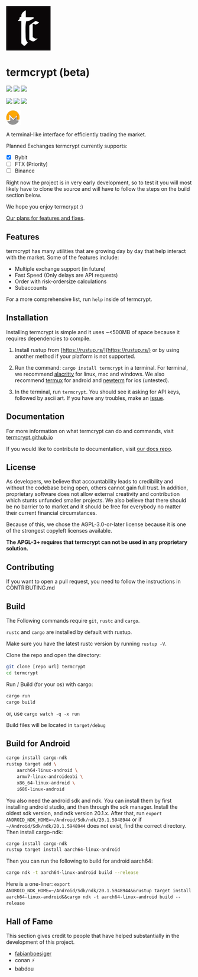 <img src="src/img/logo.png" height="120"/>

# termcrypt (beta)

![](https://img.shields.io/badge/Rust-000000?style=for-the-badge&logo=rust&logoColor=white)
<img src="http://ForTheBadge.com/images/badges/built-with-love.svg" height="26"/> ![](https://img.shields.io/github/commit-activity/m/termcrypt/termcrypt)

![](https://img.shields.io/badge/license-AGPL--3.0%2B-green)
![](https://img.shields.io/crates/v/termcrypt)
![](https://img.shields.io/badge/speed-like%20sonic-blue)

[<img src="src/img/xmr.gif" height="40"/>](https://termcrypt.github.io/donate/)

A terminal-like interface for efficiently trading the market.

Planned Exchanges termcrypt currently supports:

- [x] Bybit
- [ ] FTX (Priority)
- [ ] Binance

Right now the project is in very early development, so to test it you will most likely have to clone the source and will have to follow the steps on the build section below. 

We hope you enjoy termcrypt :)

[Our plans for features and fixes](https://github.com/termcrypt/termcrypt/projects).

## Features

termcrypt has many utilities that are growing day by day that help interact with the market. Some of the features include:

- Multiple exchange support (in future)
- Fast Speed (Only delays are API requests)
- Order with risk-ordersize calculations
- Subaccounts

For a more comprehensive list, run `help` inside of termcrypt.

## Installation
Installing termcrypt is simple and it uses ~<500MB of space because it requires dependencies to compile.

1. Install rustup from [https://rustup.rs/](https://rustup.rs/) or by using another method if your platform is not supported.

2. Run the command: `cargo install termcrypt` in a terminal. For terminal, we recommend [alacritty](https://alacritty.org/) for linux, mac and windows. We also recommend [termux](https://termux.com/) for android and [newterm](https://github.com/hbang/NewTerm) for ios (untested).

3. In the terminal, run `termcrypt`. You should see it asking for API keys, followed by ascii art. If you have any troubles, make an [issue](https://github.com/termcrypt/termcrypt/issues).

## Documentation

For more information on what termcrypt can do and commands, visit [termcrypt.github.io](https://termcrypt.github.io)

If you would like to contribute to documentation, visit [our docs repo](https://github.com/termcrypt/termcrypt.github.io).

## License

As developers, we believe that accountability leads to credibility and without the codebase being open, others cannot gain full trust. In addition, proprietary software does not allow external creativity and contribution which stunts unfunded smaller projects. We also believe that there should be no barrier to to market and it should be free for everybody no matter their current financial circumstances.

Because of this, we chose the AGPL-3.0-or-later license because it is one of the strongest copyleft licenses available.

**The APGL-3+ requires that termcrypt can not be used in any proprietary solution.**

## Contributing
If you want to open a pull request, you need to follow the instructions in CONTRIBUTING.md

## Build
The Following commands require `git`, `rustc` and `cargo`. 

`rustc` and `cargo` are installed by default with rustup.

Make sure you have the latest rustc version by running `rustup -V`.

Clone the repo and open the directory:
```sh
git clone [repo url] termcrypt
cd termcrypt
```

Run / Build (for your os) with cargo:
```sh
cargo run
cargo build
```
or, use `cargo watch -q -x run`

Build files will be located in `target/debug`

## Build for Android
```sh
cargo install cargo-ndk
rustup target add \
    aarch64-linux-android \
    armv7-linux-androideabi \
    x86_64-linux-android \
    i686-linux-android
```

You also need the android sdk and ndk. You can install them by first installing android studio, and then through the sdk manager. Install the oldest sdk version, and ndk version 20.1.x. After that, run `export ANDROID_NDK_HOME=~/Android/Sdk/ndk/20.1.5948944` or if `~/Android/Sdk/ndk/20.1.5948944` does not exist, find the correct directory. Then install cargo-ndk:

```sh
cargo install cargo-ndk
rustup target install aarch64-linux-android
```

Then you can run the following to build for android aarch64:


```sh
cargo ndk -t aarch64-linux-android build --release
```

Here is a one-liner: `export ANDROID_NDK_HOME=~/Android/Sdk/ndk/20.1.5948944&&rustup target install aarch64-linux-android&&cargo ndk -t aarch64-linux-android build --release`

## Hall of Fame
This section gives credit to people that have helped substantially in the development of this project.

- [fabianboesiger](https://github.com/fabianboesiger)
- conan ⚡️
- babdou